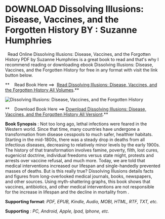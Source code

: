  **DOWNLOAD Dissolving Illusions: Disease, Vaccines, and the Forgotten History BY : Suzanne Humphries**
======================================================================================================

  Read Online Dissolving Illusions: Disease, Vaccines, and the Forgotten History PDF by Suzanne Humphries is a great book to read and that's why I recommend reading or downloading ebook Dissolving Illusions: Disease, Vaccines, and the Forgotten History for free in any format with visit the link button below.

**    Read Book Here ==>  [Read Dissolving Illusions: Disease, Vaccines, and the Forgotten History All Volumes](https://goodreadbook.site/?book=1480216895).**

![Dissolving Illusions: Disease, Vaccines, and the Forgotten History](https://i.gr-assets.com/images/S/compressed.photo.goodreads.com/books/1404486160l/18336700.jpg)

**    Download Book Here ==> [Download Dissolving Illusions: Disease, Vaccines, and the Forgotten History All Versiont](https://goodreadbook.site/?book=1480216895).**

**Book Synopsis** : Not too long ago, lethal infections were feared in the Western world. Since that time, many countries have undergone a transformation from disease cesspools to much safer, healthier habitats. Starting in the mid-1800s, there was a steady drop in deaths from all infectious diseases, decreasing to relatively minor levels by the early 1900s. The history of that transformation involves famine, poverty, filth, lost cures, eugenicist doctrine, individual freedoms versus state might, protests and arrests over vaccine refusal, and much more. Today, we are told that medical interventions increased our lifespan and single-handedly prevented masses of deaths. But is this really true? Dissolving Illusions details facts and figures from long-overlooked medical journals, books, newspapers, and other sources. Using myth-shattering graphs, this book shows that vaccines, antibiotics, and other medical interventions are not responsible for the increase in lifespan and the decline in mortality from .

**Supporting format**: _PDF, EPUB, Kindle, Audio, MOBI, HTML, RTF, TXT, etc._

**Supporting** : _PC, Android, Apple, Ipad, Iphone, etc._